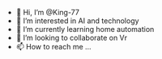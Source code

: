 - 👋 Hi, I’m @King-77
- 👀 I’m interested in AI and technology
- 🌱 I’m currently learning home automation
- 💞️ I’m looking to collaborate on Vr
- 📫 How to reach me ...

<!---
King-77/King-77 is a ✨ special ✨ repository because its `README.md` (this file) appears on your GitHub profile.
You can click the Preview link to take a look at your changes.
--->
